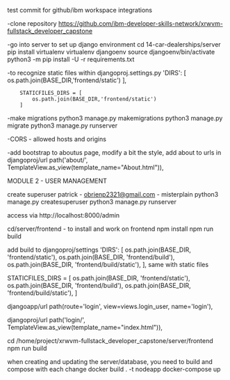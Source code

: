test commit for github/ibm workspace integrations

-clone repository
https://github.com/ibm-developer-skills-network/xrwvm-fullstack_developer_capstone

-go into server to set up django environment
cd 14-car-dealerships/server
pip install virtualenv
virtualenv djangoenv
source djangoenv/bin/activate
python3 -m pip install -U -r requirements.txt

-to recognize static files within djangoproj.settings.py
        'DIRS': [
            os.path.join(BASE_DIR,'frontend/static')
        ],

        STATICFILES_DIRS = [
            os.path.join(BASE_DIR,'frontend/static')
        ]

-make migrations
python3 manage.py makemigrations
python3 manage.py migrate
python3 manage.py runserver

-CORS - allowed hosts and origins

-add bootstrap to aboutus page, modify a bit the style, add about to urls in djangoproj/url
    path('about/', TemplateView.as_view(template_name="About.html")),

MODULE 2 - USER MANAGEMENT

create superuser
patrick - obrienp2321@gmail.com - misterplain
python3 manage.py createsuperuser
python3 manage.py runserver

access via http://localhost:8000/admin

cd/server/frontend - to install and work on frontend
npm install
npm run build

add build to djangoproj/settings
 'DIRS': [
            os.path.join(BASE_DIR, 'frontend/static'),
            os.path.join(BASE_DIR, 'frontend/build'),
            os.path.join(BASE_DIR, 'frontend/build/static'),
        ],
same with static files

STATICFILES_DIRS = [
    os.path.join(BASE_DIR, 'frontend/static'),
    os.path.join(BASE_DIR, 'frontend/build'),
    os.path.join(BASE_DIR, 'frontend/build/static'),
]

djangoapp/url
    path(route='login', view=views.login_user, name='login'),

djangoproj/url
 path('login/', TemplateView.as_view(template_name="index.html")),


cd /home/project/xrwvm-fullstack_developer_capstone/server/frontend
npm run build

when creating and updating the server/database, you need to build and compose with each change
docker build . -t nodeapp
docker-compose up